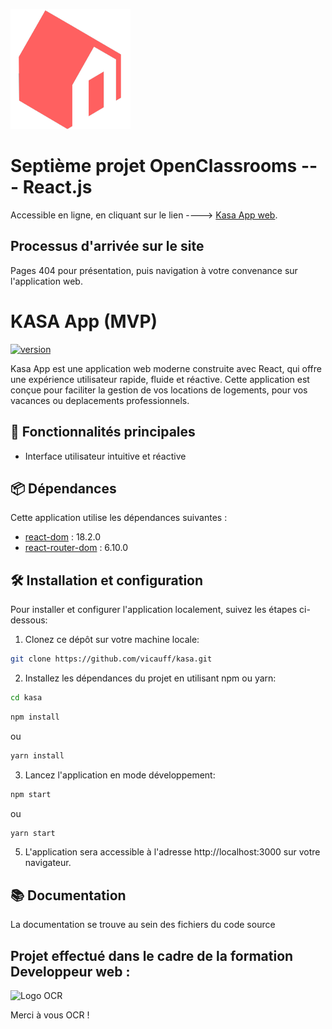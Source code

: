 ![Logo de l'application KASA](https://github.com/VicAuff/kasa/blob/main/public/logo192.png)


# Septième projet OpenClassrooms --- React.js

Accessible en ligne, en cliquant sur le lien ----> [Kasa App web](https://vicauff.github.io/kasa/).

## Processus d'arrivée sur le site

Pages 404 pour présentation, puis navigation à votre convenance sur l'application web.

# KASA App (MVP)

[![version](https://img.shields.io/badge/version-1.0.0-red)](CHANGELOG.md)

Kasa App est une application web moderne construite avec React, qui offre une expérience utilisateur rapide, fluide et réactive. Cette application est conçue pour faciliter la gestion de vos locations de logements, pour vos vacances ou deplacements professionnels.

## 🚀 Fonctionnalités principales

- Interface utilisateur intuitive et réactive

## 📦 Dépendances

Cette application utilise les dépendances suivantes :

- [react-dom](https://www.npmjs.com/package/react-dom) : 18.2.0
- [react-router-dom](https://www.npmjs.com/package/react-router-dom) : 6.10.0

## 🛠️ Installation et configuration

Pour installer et configurer l'application localement, suivez les étapes ci-dessous:

1. Clonez ce dépôt sur votre machine locale:
```bash
git clone https://github.com/vicauff/kasa.git
```
2. Installez les dépendances du projet en utilisant npm ou yarn:
```bash
cd kasa
```
```bash
npm install
```
ou
```bash
yarn install
```
3. Lancez l'application en mode développement:
```bash
npm start
```
ou
```bash
yarn start
```

5. L'application sera accessible à l'adresse http://localhost:3000 sur votre navigateur.

## 📚 Documentation
La documentation se trouve au sein des fichiers du code source

## Projet effectué dans le cadre de la formation Developpeur web :

![Logo OCR](https://www.solutions-ressources-humaines.com/logo/51c0ba3cbf5680eoc_purple_.png)


Merci à vous OCR !
